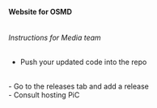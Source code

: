 **Website for OSMD**
<br><br><br>
_Instructions for Media team_
<br><br>
- Push your updated code into the repo
<br>
- Go to the releases tab and add a release
<br>
- Consult hosting PiC
